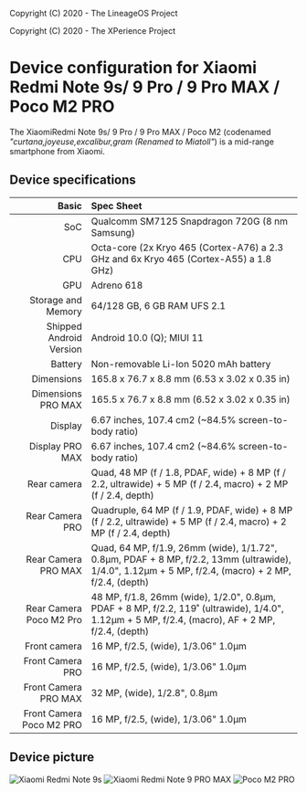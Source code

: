 Copyright (C) 2020 - The LineageOS Project

Copyright (C) 2020 - The XPerience Project
 
  Device configuration for Xiaomi Redmi Note 9s/ 9 Pro / 9 Pro MAX / Poco M2 PRO
 =========================================
 
  The XiaomiRedmi Note 9s/ 9 Pro / 9 Pro MAX / Poco M2 (codenamed _"curtana,joyeuse,excalibur,gram (Renamed to Miatoll"_) is a mid-range smartphone from Xiaomi.
 
  ## Device specifications
 
  Basic   | Spec Sheet
 -------:|:-------------------------
 SoC     | Qualcomm SM7125 Snapdragon 720G (8 nm Samsung)
 CPU     | Octa-core (2x Kryo 465 (Cortex-A76) a 2.3 GHz and 6x Kryo 465 (Cortex-A55) a 1.8 GHz)
 GPU     | Adreno 618
 Storage and Memory  | 64/128 GB, 6 GB RAM UFS 2.1
 Shipped Android Version | Android 10.0 (Q); MIUI 11
 Battery | Non-removable Li-Ion 5020 mAh battery
 Dimensions | 165.8 x 76.7 x 8.8 mm (6.53 x 3.02 x 0.35 in) 
 Dimensions PRO MAX | 165.5 x 76.7 x 8.8 mm (6.52 x 3.02 x 0.35 in)
 Display | 6.67 inches, 107.4 cm2 (~84.5% screen-to-body ratio)
 Display PRO MAX | 6.67 inches, 107.4 cm2 (~84.6% screen-to-body ratio)
 Rear camera  | Quad, 48 MP (f / 1.8, PDAF, wide) + 8 MP (f / 2.2, ultrawide) + 5 MP (f / 2.4, macro) + 2 MP (f / 2.4, depth)
 Rear Camera PRO | Quadruple, 64 MP (f / 1.9, PDAF, wide) + 8 MP (f / 2.2, ultrawide) + 5 MP (f / 2.4, macro) + 2 MP (f / 2.4, depth)
 Rear Camera PRO MAX | Quad, 	64 MP, f/1.9, 26mm (wide), 1/1.72", 0.8µm, PDAF + 8 MP, f/2.2, 13mm (ultrawide), 1/4.0", 1.12µm + 5 MP, f/2.4, (macro) + 2 MP, f/2.4, (depth)
 Rear Camera Poco M2 Pro | 48 MP, f/1.8, 26mm (wide), 1/2.0", 0.8µm, PDAF + 8 MP, f/2.2, 119˚ (ultrawide), 1/4.0", 1.12µm + 5 MP, f/2.4, (macro), AF + 2 MP, f/2.4, (depth)
 Front camera  | 16 MP, f/2.5, (wide), 1/3.06" 1.0µm
 Front Camera PRO | 16 MP, f/2.5, (wide), 1/3.06" 1.0µm
 Front Camera PRO MAX | 32 MP, (wide), 1/2.8", 0.8µm
 Front Camera Poco M2 PRO | 16 MP, f/2.5, (wide), 1/3.06" 1.0µm
 
  ## Device picture
 
  ![Xiaomi Redmi Note 9s](https://fdn2.gsmarena.com/vv/bigpic/xiaomi-redmi-note-9-pro.jpg "Xiaomi Redmi Note 9s/PRO")
  ![Xiaomi Redmi Note 9 PRO MAX](https://fdn2.gsmarena.com/vv/bigpic/xiaomi-redmi-note-9-pro-max.jpg "Xiaomi Redmi Note 9 PRO MAX")
  ![Poco M2 PRO](https://fdn2.gsmarena.com/vv/bigpic/poco-m2-pro.jpg "Poco M2 PRO")
